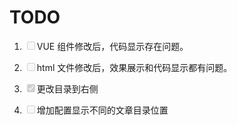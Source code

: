 <!--
 * @Author: zzz
 * @LastEditors: zzz
-->
# TODO

1. <label><input disabled name="Fruit" type="checkbox" >VUE 组件修改后，代码显示存在问题。
</label> 

2. <label><input disabled name="Fruit" type="checkbox" >html 文件修改后，效果展示和代码显示都有问题。
</label> 

3. <label><input disabled name="Fruit" type="checkbox" checked>更改目录到右侧
</label> 

4. <label><input disabled name="Fruit" type="checkbox" >增加配置显示不同的文章目录位置</label> 

